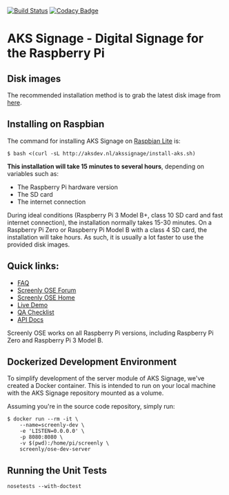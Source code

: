 [![Build Status](https://travis-ci.org/Screenly/screenly-ose.svg?branch=master)](https://travis-ci.org/Screenly/screenly-ose)
[![Codacy Badge](https://api.codacy.com/project/badge/Grade/5905ebcf4aab4220ad9fdf3fb679c49d)](https://www.codacy.com/app/vpetersson/screenly-ose?utm_source=github.com&amp;utm_medium=referral&amp;utm_content=Screenly/screenly-ose&amp;utm_campaign=Badge_Grade)

# AKS Signage - Digital Signage for the Raspberry Pi

## Disk images

The recommended installation method is to grab the latest disk image from [here](https://github.com/damienpeerbolte/AKSSignage/releases).

## Installing on Raspbian

The command for installing AKS Signage on [Raspbian Lite](https://www.raspberrypi.org/downloads/raspbian/) is:

```
$ bash <(curl -sL http://aksdev.nl/akssignage/install-aks.sh)
```

**This installation will take 15 minutes to several hours**, depending on variables such as:

 * The Raspberry Pi hardware version
 * The SD card
 * The internet connection

During ideal conditions (Raspberry Pi 3 Model B+, class 10 SD card and fast internet connection), the installation normally takes 15-30 minutes. On a Raspberry Pi Zero or Raspberry Pi Model B with a class 4 SD card, the installation will take hours. As such, it is usually a lot faster to use the provided disk images.

## Quick links:

 * [FAQ](https://support.screenly.io/hc/en-us/sections/202652366-Frequently-Asked-Questions-FAQ-)
 * [Screenly OSE Forum](https://forums.screenly.io/c/screenly-ose)
 * [Screenly OSE Home](https://www.screenly.io/ose/)
 * [Live Demo](http://ose.demo.screenlyapp.com/)
 * [QA Checklist](https://www.forgett.com/checklist/1789089623)
 * [API Docs](http://ose.demo.screenlyapp.com/api/docs/)

Screenly OSE works on all Raspberry Pi versions, including Raspberry Pi Zero and Raspberry Pi 3 Model B.

## Dockerized Development Environment

To simplify development of the server module of AKS Signage, we've created a Docker container. This is intended to run on your local machine with the AKS Signage repository mounted as a volume.

Assuming you're in the source code repository, simply run:

```
$ docker run --rm -it \
    --name=screenly-dev \
    -e 'LISTEN=0.0.0.0' \
    -p 8080:8080 \
    -v $(pwd):/home/pi/screenly \
    screenly/ose-dev-server
```

## Running the Unit Tests

    nosetests --with-doctest
